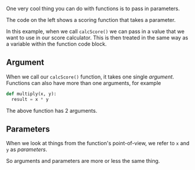 One very cool thing you can do with functions is to pass in parameters.

The code on the left shows a scoring function that takes a parameter.

In this example, when we call `calcScore()` we can pass in a value that we want to use in our score calculator. This is then treated in the same way as a variable within the function code block.

## Argument
When we call our `calcScore()` function, it takes one single *argument*. Functions can also have more than one arguments, for example

```python
def multiply(x, y):
  result = x * y
```

The above function has 2 arguments.

## Parameters
When we look at things from the function's point-of-view, we refer to `x` and `y` as *parameters*. 

So arguments and parameters are more or less the same thing.
